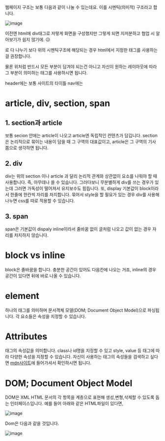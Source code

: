 웹페이지 구조는 보통 다음과 같이 나눌 수 있는데요. 이를 시멘틱(의미적) 구조라고 합니다. 

![image](https://user-images.githubusercontent.com/79133602/137309308-3bdfe8ab-ce8d-410a-98ec-6c154d2cfd58.png)

이전엔 html에 div태그로 저렇게 화면을 구성했지만 그렇게 되면 지저분하고 
협업 시 알아보기가 쉽지 않기에. 😥

<div>로 다 나누기 보다 위의 시멘틱구조에 해당되는 경우 html에서 지정한 태그를 사용하는 걸 권장합니다.  

물론 위처럼 반드시 모든 부분이 담겨야 되는건 아니고 자신이 원하는 레이아웃에 따라 그 부분이 의미하는 태그를 사용하시면 됩니다. 

header에는 보통 사이트의 타이틀
nav에는 
 
# article, div, section, span

## 1. section과 article 

보통 secion 안에는 article이 나오고 article엔 독립적인 컨텐츠가 담깁니다. 
section은 논리적으로 묶이는 내용이 담을 때 그 구역의 대표값이고, article은 그 구역의 기사쯤으로 생각하면 됩니다.

## 2. div

div는 위의 section
이나 article 과 달리 논리적 관계와 상관없이 요소를 나워야 할 때 사용합니다. 즉, 아무데나 쓸 수 있습니다. 그러다보니 무분별하게 div를 쓰는 경우가 
있는데 그러면 가독성이 떨어져서 유지보수도 힘듭니다. 또, display 기본값이 block이라서 한줄에 한칸씩 자리를 차지합니다. 
묶어서 style을 할 필요가 있는 경우 div를 사용해 나누면 css를 따로 적용할 수 있습니다. 

## 3. span


 span은 기본값이 dispaly inline이라서 줄바꿈 없이 글처럼 나오고 값이 없는 경우 자리를 차지하지 않습니다. 
  
  # block vs inline
  
  block은 줄바꿈을 합니다. 충분한 공간이 있어도 다음칸에 나오는 거죠, inline의 경우 공간이 있다면 뒤에 바로 나올 수 있습니다. 
  
  # element
  
  하나의 태그를 의미하며 문서객체 모델(DOM; Document Object Model)으로 파싱됩니다. 각 요소들은 속성을 지정할 수 있습니다.
  
  # Attributes 
  
  태그의 속성값을 의미합니다. class나 id명을 지정할 수 있고 style, value 등 태그에 따라 다양한 속성을 지정할 수 있습니다. 자신이 사용하는 
  태그의 속성들을 검색하고 싶다면 [mdn사이트](https://developer.mozilla.org/ko/docs/Web/HTML/Element)에 들어가셔서 확인하시면 됩니다. 
  
  # DOM; Document Object Model
  
  DOM은 XML HTML 문서의 각 항목을 계층으로 표현해 생성,변형,삭제할 수 있도록 돕는 인터페이스입니다. 예를 들어 아래와 같은 HTML파일이 있다면,
  
![image](https://user-images.githubusercontent.com/79133602/137312364-9a6f26b4-6f66-44b6-8462-cf7347a6f47b.png)

  Dom은 다음과 같을 것입니다. 
  
  ![image](https://user-images.githubusercontent.com/79133602/137313910-899e954a-6ae1-4091-9073-9855772d4ddc.png)

  
